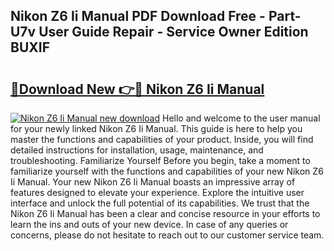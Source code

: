 ## Nikon Z6 Ii Manual PDF Download Free - Part-U7v User Guide Repair - Service Owner Edition BUXIF

# <h2><a href="http://cf12824.oget.top/?id=Nikon+Z6+Ii+Manual">🔗Download New 👉🔴 Nikon Z6 Ii Manual</a></h2>

[![Nikon Z6 Ii Manual new download](https://i.imgur.com/5g1atiW.png)](http://cf12824.oget.top/?id=Nikon+Z6+Ii+Manual)
Hello and welcome to the user manual for your newly linked Nikon Z6 Ii Manual. This guide is here to help you master the functions and capabilities of your product. Inside, you will find detailed instructions for installation, usage, maintenance, and troubleshooting. Familiarize Yourself Before you begin, take a moment to familiarize yourself with the functions and capabilities of your new Nikon Z6 Ii Manual. Your new Nikon Z6 Ii Manual boasts an impressive array of features designed to elevate your experience. Explore the intuitive user interface and unlock the full potential of its capabilities. We trust that the Nikon Z6 Ii Manual has been a clear and concise resource in your efforts to learn the ins and outs of your new device. In case of any queries or concerns, please do not hesitate to reach out to our customer service team.
